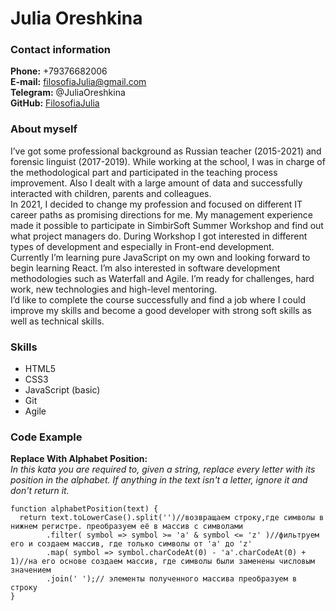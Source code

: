 # Julia Oreshkina

### Contact information

**Phone:** +79376682006  
**E-mail:** filosofiaJulia@gmail.com  
**Telegram:** @JuliaOreshkina  
**GitHub:** [FilosofiaJulia](https://github.com/FilosofiaJulia)

### About myself

I’ve got some professional background as Russian teacher (2015-2021) and forensic linguist (2017-2019). While working at the school, I was in charge of the methodological part and participated in the teaching process improvement. Also I dealt with a large amount of data and successfully interacted with children, parents and colleagues.  
In 2021, I decided to change my profession and focused on different IT career paths as promising directions for me. My management experience made it possible to participate in SimbirSoft Summer Workshop and 
find out what project managers do. During Workshop I got interested in different types of development and especially in Front-end development.  
Currently I’m learning pure JavaScript on my own and looking forward to begin learning React. I’m also interested in software development methodologies such as Waterfall and Agile. I’m ready for challenges, hard work, new technologies and high-level mentoring.  
I’d like to complete the course successfully and find a job where I could improve my skills and become a good developer with strong soft skills as well as technical skills.

### Skills

- HTML5
- CSS3
- JavaScript (basic)
- Git
- Agile

### Code Example

**Replace With Alphabet Position:**  
*In this kata you are required to, given a string, replace every letter with its position in the alphabet. If anything in the text isn't a letter, ignore it and don't return it.*

```
function alphabetPosition(text) {
  return text.toLowerCase().split('')//возвращаем строку,где символы в нижнем регистре. преобразуем её в массив с символами
        .filter( symbol => symbol >= 'a' & symbol <= 'z' )//фильтруем его и создаем массив, где только символы от 'a' до 'z'
        .map( symbol => symbol.charCodeAt(0) - 'a'.charCodeAt(0) + 1)//на его основе создаем массив, где символы были заменены числовым значением
        .join(' ');// элементы полученного массива преобразуем в строку
}
```
